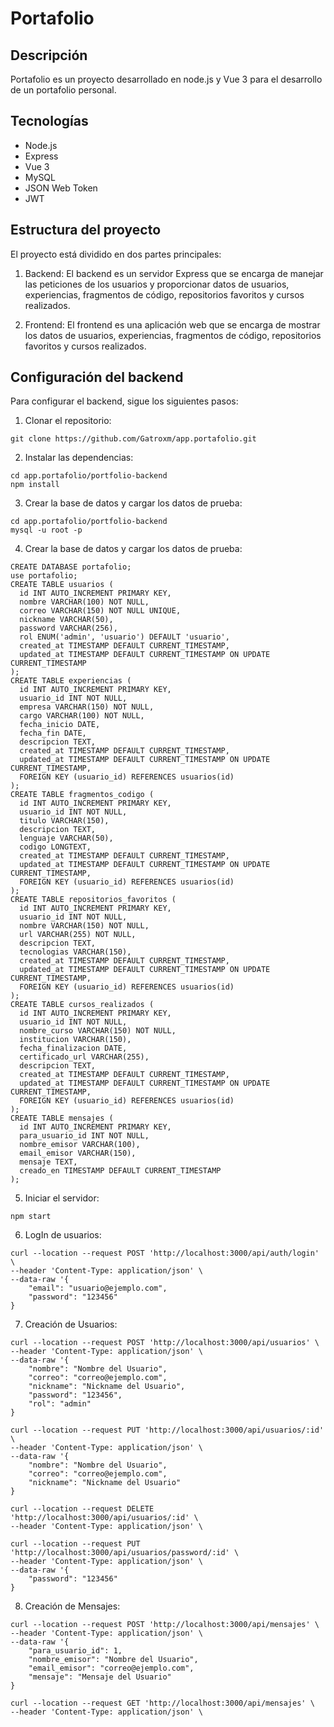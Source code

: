 # Portafolio

## Descripción

Portafolio es un proyecto desarrollado en node.js y Vue 3 para el desarrollo de un portafolio personal.

## Tecnologías

- Node.js
- Express
- Vue 3
- MySQL
- JSON Web Token
- JWT

## Estructura del proyecto

El proyecto está dividido en dos partes principales:

1. Backend: El backend es un servidor Express que se encarga de manejar las peticiones de los usuarios y proporcionar datos de usuarios, experiencias, fragmentos de código, repositorios favoritos y cursos realizados.

2. Frontend: El frontend es una aplicación web que se encarga de mostrar los datos de usuarios, experiencias, fragmentos de código, repositorios favoritos y cursos realizados.

## Configuración del backend

Para configurar el backend, sigue los siguientes pasos:

1. Clonar el repositorio:

```
git clone https://github.com/Gatroxm/app.portafolio.git
```

2. Instalar las dependencias:

```
cd app.portafolio/portfolio-backend
npm install
```

3. Crear la base de datos y cargar los datos de prueba:

```
cd app.portafolio/portfolio-backend
mysql -u root -p
```

4. Crear la base de datos y cargar los datos de prueba:

```
CREATE DATABASE portafolio;
use portafolio;
CREATE TABLE usuarios (
  id INT AUTO_INCREMENT PRIMARY KEY,
  nombre VARCHAR(100) NOT NULL,
  correo VARCHAR(150) NOT NULL UNIQUE,
  nickname VARCHAR(50),
  password VARCHAR(256),
  rol ENUM('admin', 'usuario') DEFAULT 'usuario',
  created_at TIMESTAMP DEFAULT CURRENT_TIMESTAMP,
  updated_at TIMESTAMP DEFAULT CURRENT_TIMESTAMP ON UPDATE CURRENT_TIMESTAMP
);
CREATE TABLE experiencias (
  id INT AUTO_INCREMENT PRIMARY KEY,
  usuario_id INT NOT NULL,
  empresa VARCHAR(150) NOT NULL,
  cargo VARCHAR(100) NOT NULL,
  fecha_inicio DATE,
  fecha_fin DATE,
  descripcion TEXT,
  created_at TIMESTAMP DEFAULT CURRENT_TIMESTAMP,
  updated_at TIMESTAMP DEFAULT CURRENT_TIMESTAMP ON UPDATE CURRENT_TIMESTAMP,
  FOREIGN KEY (usuario_id) REFERENCES usuarios(id)
);
CREATE TABLE fragmentos_codigo (
  id INT AUTO_INCREMENT PRIMARY KEY,
  usuario_id INT NOT NULL,
  titulo VARCHAR(150),
  descripcion TEXT,
  lenguaje VARCHAR(50),
  codigo LONGTEXT,
  created_at TIMESTAMP DEFAULT CURRENT_TIMESTAMP,
  updated_at TIMESTAMP DEFAULT CURRENT_TIMESTAMP ON UPDATE CURRENT_TIMESTAMP,
  FOREIGN KEY (usuario_id) REFERENCES usuarios(id)
);
CREATE TABLE repositorios_favoritos (
  id INT AUTO_INCREMENT PRIMARY KEY,
  usuario_id INT NOT NULL,
  nombre VARCHAR(150) NOT NULL,
  url VARCHAR(255) NOT NULL,
  descripcion TEXT,
  tecnologias VARCHAR(150),
  created_at TIMESTAMP DEFAULT CURRENT_TIMESTAMP,
  updated_at TIMESTAMP DEFAULT CURRENT_TIMESTAMP ON UPDATE CURRENT_TIMESTAMP,
  FOREIGN KEY (usuario_id) REFERENCES usuarios(id)
);
CREATE TABLE cursos_realizados (
  id INT AUTO_INCREMENT PRIMARY KEY,
  usuario_id INT NOT NULL,
  nombre_curso VARCHAR(150) NOT NULL,
  institucion VARCHAR(150),
  fecha_finalizacion DATE,
  certificado_url VARCHAR(255),
  descripcion TEXT,
  created_at TIMESTAMP DEFAULT CURRENT_TIMESTAMP,
  updated_at TIMESTAMP DEFAULT CURRENT_TIMESTAMP ON UPDATE CURRENT_TIMESTAMP,
  FOREIGN KEY (usuario_id) REFERENCES usuarios(id)
);
CREATE TABLE mensajes (
  id INT AUTO_INCREMENT PRIMARY KEY,
  para_usuario_id INT NOT NULL,
  nombre_emisor VARCHAR(100),
  email_emisor VARCHAR(150),
  mensaje TEXT,
  creado_en TIMESTAMP DEFAULT CURRENT_TIMESTAMP
);
```

5. Iniciar el servidor:

```
npm start
```
6. LogIn de usuarios:

```
curl --location --request POST 'http://localhost:3000/api/auth/login' \
--header 'Content-Type: application/json' \
--data-raw '{
    "email": "usuario@ejemplo.com",
    "password": "123456"
}
```
7. Creación de Usuarios:

```
curl --location --request POST 'http://localhost:3000/api/usuarios' \
--header 'Content-Type: application/json' \
--data-raw '{
    "nombre": "Nombre del Usuario",
    "correo": "correo@ejemplo.com",
    "nickname": "Nickname del Usuario",
    "password": "123456",
    "rol": "admin"
}
```
```
curl --location --request PUT 'http://localhost:3000/api/usuarios/:id' \
--header 'Content-Type: application/json' \
--data-raw '{
    "nombre": "Nombre del Usuario",
    "correo": "correo@ejemplo.com",
    "nickname": "Nickname del Usuario"
}
```
```
curl --location --request DELETE 'http://localhost:3000/api/usuarios/:id' \
--header 'Content-Type: application/json' \
```
```
curl --location --request PUT 'http://localhost:3000/api/usuarios/password/:id' \
--header 'Content-Type: application/json' \
--data-raw '{
    "password": "123456"
}
```

8. Creación de Mensajes:

```
curl --location --request POST 'http://localhost:3000/api/mensajes' \
--header 'Content-Type: application/json' \
--data-raw '{
    "para_usuario_id": 1,
    "nombre_emisor": "Nombre del Usuario",
    "email_emisor": "correo@ejemplo.com",
    "mensaje": "Mensaje del Usuario"
}
```
```
curl --location --request GET 'http://localhost:3000/api/mensajes' \
--header 'Content-Type: application/json' \
```

